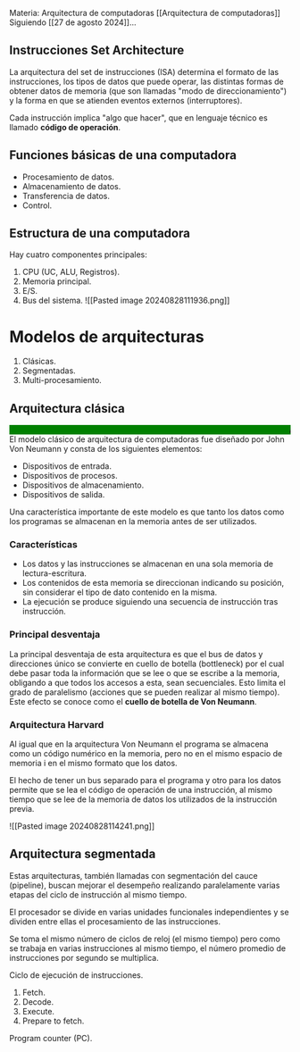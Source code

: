 Materia: Arquitectura de computadoras [[Arquitectura de computadoras]]
Siguiendo [[27 de agosto 2024]]... 
## Instrucciones Set Architecture
La arquitectura del set de instrucciones (ISA) determina el formato de las instrucciones, los tipos de datos que puede operar, las distintas formas de obtener datos de memoria (que son llamadas "modo de direccionamiento") y la forma en que se atienden eventos externos (interruptores).

Cada instrucción implica "algo que hacer", que en lenguaje técnico es llamado **código de operación**.

## Funciones básicas de una computadora
- Procesamiento de datos.
- Almacenamiento de datos.
- Transferencia de datos.
- Control.

## Estructura de una computadora
Hay cuatro componentes principales:
1. CPU (UC, ALU, Registros).
2. Memoria principal.
3. E/S.
4. Bus del sistema.
![[Pasted image 20240828111936.png]]

# Modelos de arquitecturas
1. Clásicas.
2. Segmentadas.
3. Multi-procesamiento.

## Arquitectura clásica
<marquee
		 bgcolor="green"
		 direction="left"
		 ><b>Arquitectura Princeton / Mauchly-Eckert (Von Neumann)</b>-> Modelo de programa almacenado.
</marquee>
El modelo clásico de arquitectura de computadoras fue diseñado por John Von Neumann y consta de los siguientes elementos:
- Dispositivos de entrada.
- Dispositivos de procesos.
- Dispositivos de almacenamiento.
- Dispositivos de salida.

Una característica importante de este modelo es que tanto los datos como los programas se almacenan en la memoria antes de ser utilizados.

### Características
- Los datos y las instrucciones se almacenan en una sola memoria de lectura-escritura.
- Los contenidos de esta memoria se direccionan indicando su posición, sin considerar el tipo de dato contenido en la misma.
- La ejecución se produce siguiendo una secuencia de instrucción tras instrucción.

### Principal desventaja
La principal desventaja de esta arquitectura es que el bus de datos y direcciones único se convierte en cuello de botella (bottleneck) por el cual debe pasar toda la información que se lee o que se escribe a la memoria, obligando a que todos los accesos a esta, sean secuenciales. Esto limita el grado de paralelismo (acciones que se pueden realizar al mismo tiempo). Este efecto se conoce como el **cuello de botella de Von Neumann**.

### Arquitectura Harvard
Al igual que en la arquitectura Von Neumann el programa se almacena como un código numérico en la memoria, pero no en el mismo espacio de memoria i en el mismo formato que los datos.

El hecho de tener un bus separado para el programa y otro para los datos permite que se lea el código de operación de una instrucción, al mismo tiempo que se lee de la memoria de datos los utilizados de la instrucción previa.

![[Pasted image 20240828114241.png]]

## Arquitectura segmentada
Estas arquitecturas, también llamadas con segmentación del cauce (pipeline), buscan mejorar el desempeño realizando paralelamente varias etapas del ciclo de instrucción al mismo tiempo.

El procesador se divide en varias unidades funcionales independientes y se dividen entre ellas el procesamiento de las instrucciones.

Se toma el mismo número de ciclos de reloj (el mismo tiempo) pero como se trabaja en varias instrucciones al mismo tiempo, el número promedio de instrucciones por segundo se multiplica.

Ciclo de ejecución de instrucciones.
1. Fetch.
2. Decode.
3. Execute.
4. Prepare to fetch.

Program counter (PC).



